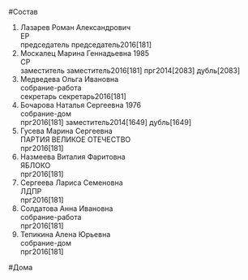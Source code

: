 #Состав  
1. Лазарев Роман Александрович  
    ЕР  
    председатель председатель2016[181]  
2. Москалец Марина Геннадьевна 1985  
    СР  
    заместитель заместитель2016[181] прг2014[2083] дубль[2083]  
3. Медведева Ольга Ивановна  
    собрание-работа  
    секретарь секретарь2016[181]  
4. Бочарова Наталья Сергеевна 1976  
    собрание-дом  
    прг2016[181] заместитель2014[1649] дубль[1649]  
5. Гусева Марина Сергеевна  
    ПАРТИЯ ВЕЛИКОЕ ОТЕЧЕСТВО  
    прг2016[181]  
6. Назмеева Виталия Фаритовна  
    ЯБЛОКО  
    прг2016[181]  
7. Сергеева Лариса Семеновна  
    ЛДПР  
    прг2016[181]  
8. Солдатова Анна Ивановна  
    собрание-работа  
    прг2016[181]  
9. Тепикина Алена Юрьевна  
    собрание-дом  
    прг2016[181]  
  
#Дома  
  
